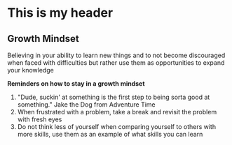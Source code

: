 # This is my header
## Growth Mindset

Believing in your ability to learn new things and to not become discouraged when faced with difficulties but rather use them as opportunities to expand your knowledge 

**Reminders on how to stay in a growth mindset**
1. "Dude, suckin' at something is the first step to being sorta good at something." Jake the Dog from Adventure Time
2. When frustrated with a problem, take a break and revisit the problem with fresh eyes
3. Do not think less of yourself when comparing yourself to others with more skills, use them as an example of what skills you can learn
